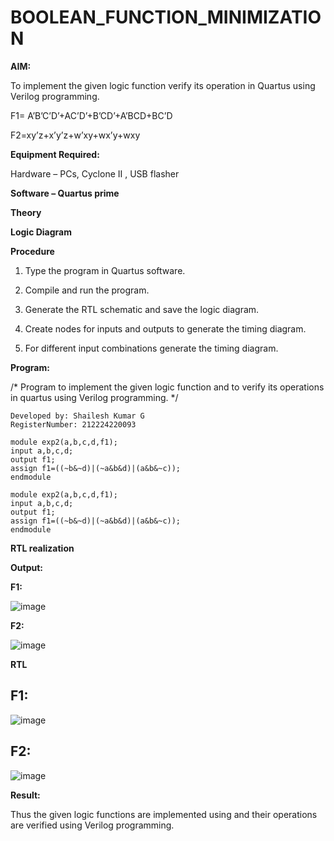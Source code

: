 # BOOLEAN_FUNCTION_MINIMIZATION

**AIM:**

To implement the given logic function verify its operation in Quartus using Verilog programming.

F1= A’B’C’D’+AC’D’+B’CD’+A’BCD+BC’D 

F2=xy’z+x’y’z+w’xy+wx’y+wxy

**Equipment Required:**

Hardware – PCs, Cyclone II , USB flasher

**Software – Quartus prime**

**Theory**

**Logic Diagram**

**Procedure**

1.	Type the program in Quartus software.

2.	Compile and run the program.

3.	Generate the RTL schematic and save the logic diagram.

4.	Create nodes for inputs and outputs to generate the timing diagram.

5.	For different input combinations generate the timing diagram.

**Program:**

/* Program to implement the given logic function and to verify its operations in quartus using Verilog programming. */

```
Developed by: Shailesh Kumar G
RegisterNumber: 212224220093
```

```
module exp2(a,b,c,d,f1);
input a,b,c,d;
output f1;
assign f1=((~b&~d)|(~a&b&d)|(a&b&~c));
endmodule
```

```
module exp2(a,b,c,d,f1);
input a,b,c,d;
output f1;
assign f1=((~b&~d)|(~a&b&d)|(a&b&~c));
endmodule
```

**RTL realization**

**Output:**

**F1:**

![image](https://github.com/user-attachments/assets/71ff85ce-ff6a-41a4-adef-bbb6b1e79866)

**F2:**

![image](https://github.com/user-attachments/assets/84586a4d-c200-496c-aad2-f995733454b0)

**RTL**

## F1:
![image](https://github.com/user-attachments/assets/4b4a4e99-f254-475d-8d54-9f3f6f19e596)

## F2:

![image](https://github.com/user-attachments/assets/fbf04df4-2f92-4ed0-973e-9da1079b4f51)

**Result:**

Thus the given logic functions are implemented using and their operations are verified using Verilog programming.

